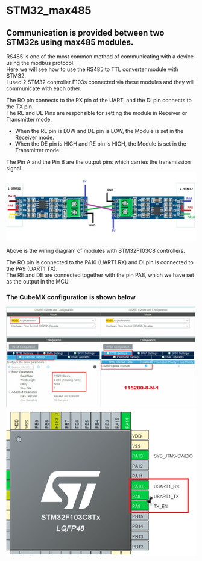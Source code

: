 # STM32_max485
## Communication is provided between two STM32s using max485 modules.

RS485 is one of the most common method of communicating with a device using the modbus protocol.  
Here we will see how to use the RS485 to TTL converter module with STM32.   
I used 2 STM32 controller F103s connected via these modules and they will communicate with each other.  

The RO pin connects to the RX pin of the UART, and the DI pin connects to the TX pin.  
The RE and DE Pins are responsible for setting the module in Receiver or Transmitter mode.  
* When the RE pin is LOW and DE pin is LOW, the Module is set in the Receiver mode.  
* When the DE pin is HIGH and RE pin is HIGH, the Module is set in the Transmitter mode.   

The Pin A and the Pin B are the output pins which carries the transmission signal.  
<img src="https://github.com/ozgedurgut/STM32_max485/blob/main/s-l500KK.jpg"   >

Above is the wiring diagram of modules with STM32F103C8 controllers.

The RO pin is connected to the PA10 (UART1 RX) and DI pin is connected to the PA9 (UART1 TX).  
The RE and DE are connected together with the pin PA8, which we have set as the output in the MCU.  

### The CubeMX configuration is shown below ###

<img src="https://github.com/ozgedurgut/STM32_max485/blob/main/rs485_7-768x405.jpeg"   >
<img src="https://github.com/ozgedurgut/STM32_max485/blob/main/rs485_8.jpeg"   >



